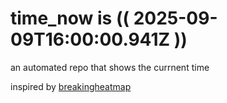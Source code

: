 # time_now is (( 2025-09-09T16:00:00.941Z ))

an automated repo that shows the currnent time

inspired by [breakingheatmap](https://github.com/breakingheatmap/breakingheatmap)